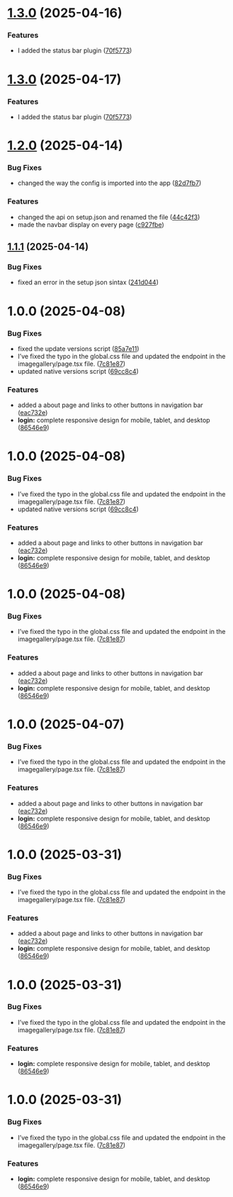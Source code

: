 # [1.3.0](https://github.com/oss-slu/image-recognition-integration-system/compare/v1.2.0...v1.3.0) (2025-04-16)

### Features

- I added the status bar plugin ([70f5773](https://github.com/oss-slu/image-recognition-integration-system/commit/70f577357d6dc0566e9c87b73e933851ea4ccd50))

# [1.3.0](https://github.com/oss-slu/image-recognition-integration-system/compare/v1.2.0...v1.3.0) (2025-04-17)

### Features

- I added the status bar plugin ([70f5773](https://github.com/oss-slu/image-recognition-integration-system/commit/70f577357d6dc0566e9c87b73e933851ea4ccd50))

# [1.2.0](https://github.com/oss-slu/image-recognition-integration-system/compare/v1.1.1...v1.2.0) (2025-04-14)

### Bug Fixes

- changed the way the config is imported into the app ([82d7fb7](https://github.com/oss-slu/image-recognition-integration-system/commit/82d7fb70ee98204a17830f2979d9dc217a8a7a48))

### Features

- changed the api on setup.json and renamed the file ([44c42f3](https://github.com/oss-slu/image-recognition-integration-system/commit/44c42f39149d86fd9bd1d705d48cd2c6a88da731))
- made the navbar display on every page ([c927fbe](https://github.com/oss-slu/image-recognition-integration-system/commit/c927fbe1afaedec0e19d66849a5616d579f69cf3))

## [1.1.1](https://github.com/oss-slu/image-recognition-integration-system/compare/v1.1.0...v1.1.1) (2025-04-14)

### Bug Fixes

- fixed an error in the setup json sintax ([241d044](https://github.com/oss-slu/image-recognition-integration-system/commit/241d044c17ba954b16ced9fade7c15cdcbbca989))

# 1.0.0 (2025-04-08)

### Bug Fixes

- fixed the update versions script ([85a7e11](https://github.com/oss-slu/image-recognition-integration-system/commit/85a7e11a7a171832cd3bfc67d1ae2b2ead6bb8ea))
- I’ve fixed the typo in the global.css file and updated the endpoint in the imagegallery/page.tsx file. ([7c81e87](https://github.com/oss-slu/image-recognition-integration-system/commit/7c81e872db726ffbbce5f29d162e995a6c08f530))
- updated native versions script ([69cc8c4](https://github.com/oss-slu/image-recognition-integration-system/commit/69cc8c41203db87fd8de05906c36a135b174b417))

### Features

- added a about page and links to other buttons in navigation bar ([eac732e](https://github.com/oss-slu/image-recognition-integration-system/commit/eac732e64cfaa9429f31fb0a3e71eb0c513e4e61))
- **login:** complete responsive design for mobile, tablet, and desktop ([86546e9](https://github.com/oss-slu/image-recognition-integration-system/commit/86546e9093ce4d3f9874b6809a8e52f05d02ba01))

# 1.0.0 (2025-04-08)

### Bug Fixes

- I’ve fixed the typo in the global.css file and updated the endpoint in the imagegallery/page.tsx file. ([7c81e87](https://github.com/oss-slu/image-recognition-integration-system/commit/7c81e872db726ffbbce5f29d162e995a6c08f530))
- updated native versions script ([69cc8c4](https://github.com/oss-slu/image-recognition-integration-system/commit/69cc8c41203db87fd8de05906c36a135b174b417))

### Features

- added a about page and links to other buttons in navigation bar ([eac732e](https://github.com/oss-slu/image-recognition-integration-system/commit/eac732e64cfaa9429f31fb0a3e71eb0c513e4e61))
- **login:** complete responsive design for mobile, tablet, and desktop ([86546e9](https://github.com/oss-slu/image-recognition-integration-system/commit/86546e9093ce4d3f9874b6809a8e52f05d02ba01))

# 1.0.0 (2025-04-08)

### Bug Fixes

- I’ve fixed the typo in the global.css file and updated the endpoint in the imagegallery/page.tsx file. ([7c81e87](https://github.com/oss-slu/image-recognition-integration-system/commit/7c81e872db726ffbbce5f29d162e995a6c08f530))

### Features

- added a about page and links to other buttons in navigation bar ([eac732e](https://github.com/oss-slu/image-recognition-integration-system/commit/eac732e64cfaa9429f31fb0a3e71eb0c513e4e61))
- **login:** complete responsive design for mobile, tablet, and desktop ([86546e9](https://github.com/oss-slu/image-recognition-integration-system/commit/86546e9093ce4d3f9874b6809a8e52f05d02ba01))

# 1.0.0 (2025-04-07)

### Bug Fixes

- I’ve fixed the typo in the global.css file and updated the endpoint in the imagegallery/page.tsx file. ([7c81e87](https://github.com/oss-slu/image-recognition-integration-system/commit/7c81e872db726ffbbce5f29d162e995a6c08f530))

### Features

- added a about page and links to other buttons in navigation bar ([eac732e](https://github.com/oss-slu/image-recognition-integration-system/commit/eac732e64cfaa9429f31fb0a3e71eb0c513e4e61))
- **login:** complete responsive design for mobile, tablet, and desktop ([86546e9](https://github.com/oss-slu/image-recognition-integration-system/commit/86546e9093ce4d3f9874b6809a8e52f05d02ba01))

# 1.0.0 (2025-03-31)

### Bug Fixes

- I’ve fixed the typo in the global.css file and updated the endpoint in the imagegallery/page.tsx file. ([7c81e87](https://github.com/oss-slu/image-recognition-integration-system/commit/7c81e872db726ffbbce5f29d162e995a6c08f530))

### Features

- added a about page and links to other buttons in navigation bar ([eac732e](https://github.com/oss-slu/image-recognition-integration-system/commit/eac732e64cfaa9429f31fb0a3e71eb0c513e4e61))
- **login:** complete responsive design for mobile, tablet, and desktop ([86546e9](https://github.com/oss-slu/image-recognition-integration-system/commit/86546e9093ce4d3f9874b6809a8e52f05d02ba01))

# 1.0.0 (2025-03-31)

### Bug Fixes

- I’ve fixed the typo in the global.css file and updated the endpoint in the imagegallery/page.tsx file. ([7c81e87](https://github.com/oss-slu/image-recognition-integration-system/commit/7c81e872db726ffbbce5f29d162e995a6c08f530))

### Features

- **login:** complete responsive design for mobile, tablet, and desktop ([86546e9](https://github.com/oss-slu/image-recognition-integration-system/commit/86546e9093ce4d3f9874b6809a8e52f05d02ba01))

# 1.0.0 (2025-03-31)

### Bug Fixes

- I’ve fixed the typo in the global.css file and updated the endpoint in the imagegallery/page.tsx file. ([7c81e87](https://github.com/oss-slu/image-recognition-integration-system/commit/7c81e872db726ffbbce5f29d162e995a6c08f530))

### Features

- **login:** complete responsive design for mobile, tablet, and desktop ([86546e9](https://github.com/oss-slu/image-recognition-integration-system/commit/86546e9093ce4d3f9874b6809a8e52f05d02ba01))
